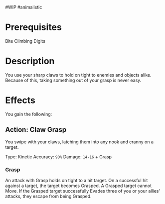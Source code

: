 #WIP #animalistic 

# Prerequisites

Bite
Climbing Digits

# Description

You use your sharp claws to hold on tight to enemies and objects alike. Because of this, taking something out of your grasp is never easy.

# Effects

You gain the following:

## Action: Claw Grasp

You swipe with your claws, latching them into any nook and cranny on a target.

Type: Kinetic
Accuracy: `90%`
Damage: `14-16` + Grasp

### Grasp

An attack with Grasp holds on tight to a hit target. On a successful hit against a target, the target becomes Grasped. A Grasped target cannot Move. If the Grasped target successfully Evades three of you or your allies' attacks, they escape from being Grasped.